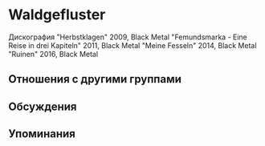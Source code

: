 # Waldgefluster

Дискография
"Herbstklagen" 2009, Black Metal
"Femundsmarka - Eine Reise in drei Kapiteln" 2011, Black Metal
"Meine Fesseln" 2014, Black Metal
"Ruinen" 2016, Black Metal

## Отношения с другими группами


## Обсуждения


## Упоминания

